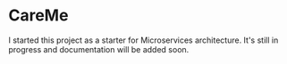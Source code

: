 # CareMe 
I started this project as a starter for Microservices architecture. It's still in progress and documentation will be added soon.
